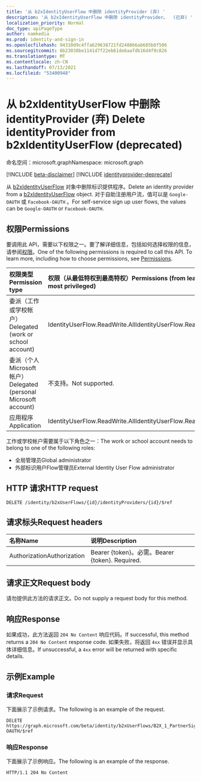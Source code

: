 ```yaml
---
title: '从 b2xIdentityUserFlow 中删除 identityProvider (弃) '
description: '从 b2xIdentityUserFlow 中删除 identityProvider。  (已弃) '
localization_priority: Normal
doc_type: apiPageType
author: namkedia
ms.prod: identity-and-sign-in
ms.openlocfilehash: 94310d9c4ffa629638721fd248866ab685b8f506
ms.sourcegitcommit: 8b23038be1141d7f22eb61de6aafdb16d4f9c826
ms.translationtype: MT
ms.contentlocale: zh-CN
ms.lasthandoff: 07/13/2021
ms.locfileid: "53400948"
---
```

# <a name="delete-identityprovider-from-b2xidentityuserflow-deprecated"></a><span data-ttu-id="ccde4-104">从 b2xIdentityUserFlow 中删除 identityProvider (弃) </span><span class="sxs-lookup"><span data-stu-id="ccde4-104">Delete identityProvider from b2xIdentityUserFlow (deprecated)</span></span>

<span data-ttu-id="ccde4-105">命名空间：microsoft.graph</span><span class="sxs-lookup"><span data-stu-id="ccde4-105">Namespace: microsoft.graph</span></span>

[!INCLUDE [beta-disclaimer](../../includes/beta-disclaimer.md)]
[!INCLUDE [identityprovider-deprecate](../../includes/identityprovider-deprecate.md)]

<span data-ttu-id="ccde4-106">从 [b2xIdentityUserFlow](../resources/b2xidentityuserflow.md) 对象中删除标识提供程序。</span><span class="sxs-lookup"><span data-stu-id="ccde4-106">Delete an identity provider from a [b2xIdentityUserFlow](../resources/b2xidentityuserflow.md) object.</span></span> <span data-ttu-id="ccde4-107">对于自助注册用户流，值可以是 `Google-OAUTH` 或 `Facebook-OAUTH` 。</span><span class="sxs-lookup"><span data-stu-id="ccde4-107">For self-service sign up user flows, the values can be `Google-OAUTH` or `Facebook-OAUTH`.</span></span>

## <a name="permissions"></a><span data-ttu-id="ccde4-108">权限</span><span class="sxs-lookup"><span data-stu-id="ccde4-108">Permissions</span></span>

<span data-ttu-id="ccde4-p103">要调用此 API，需要以下权限之一。要了解详细信息，包括如何选择权限的信息，请参阅[权限](/graph/permissions-reference)。</span><span class="sxs-lookup"><span data-stu-id="ccde4-p103">One of the following permissions is required to call this API. To learn more, including how to choose permissions, see [Permissions](/graph/permissions-reference).</span></span>

|<span data-ttu-id="ccde4-111">权限类型</span><span class="sxs-lookup"><span data-stu-id="ccde4-111">Permission type</span></span>      | <span data-ttu-id="ccde4-112">权限（从最低特权到最高特权）</span><span class="sxs-lookup"><span data-stu-id="ccde4-112">Permissions (from least to most privileged)</span></span>              |
|:--------------------|:---------------------------------------------------------|
|<span data-ttu-id="ccde4-113">委派（工作或学校帐户）</span><span class="sxs-lookup"><span data-stu-id="ccde4-113">Delegated (work or school account)</span></span>|<span data-ttu-id="ccde4-114">IdentityUserFlow.ReadWrite.All</span><span class="sxs-lookup"><span data-stu-id="ccde4-114">IdentityUserFlow.ReadWrite.All</span></span>|
|<span data-ttu-id="ccde4-115">委派（个人 Microsoft 帐户）</span><span class="sxs-lookup"><span data-stu-id="ccde4-115">Delegated (personal Microsoft account)</span></span>| <span data-ttu-id="ccde4-116">不支持。</span><span class="sxs-lookup"><span data-stu-id="ccde4-116">Not supported.</span></span>|
|<span data-ttu-id="ccde4-117">应用程序</span><span class="sxs-lookup"><span data-stu-id="ccde4-117">Application</span></span>| <span data-ttu-id="ccde4-118">IdentityUserFlow.ReadWrite.All</span><span class="sxs-lookup"><span data-stu-id="ccde4-118">IdentityUserFlow.ReadWrite.All</span></span>|

<span data-ttu-id="ccde4-119">工作或学校帐户需要属于以下角色之一：</span><span class="sxs-lookup"><span data-stu-id="ccde4-119">The work or school account needs to belong to one of the following roles:</span></span>

* <span data-ttu-id="ccde4-120">全局管理员</span><span class="sxs-lookup"><span data-stu-id="ccde4-120">Global administrator</span></span>
* <span data-ttu-id="ccde4-121">外部标识用户Flow管理员</span><span class="sxs-lookup"><span data-stu-id="ccde4-121">External Identity User Flow administrator</span></span>

## <a name="http-request"></a><span data-ttu-id="ccde4-122">HTTP 请求</span><span class="sxs-lookup"><span data-stu-id="ccde4-122">HTTP request</span></span>

<!-- { "blockType": "ignored" } -->

```http
DELETE /identity/b2xUserFlows/{id}/identityProviders/{id}/$ref
```

## <a name="request-headers"></a><span data-ttu-id="ccde4-123">请求标头</span><span class="sxs-lookup"><span data-stu-id="ccde4-123">Request headers</span></span>

|<span data-ttu-id="ccde4-124">名称</span><span class="sxs-lookup"><span data-stu-id="ccde4-124">Name</span></span>|<span data-ttu-id="ccde4-125">说明</span><span class="sxs-lookup"><span data-stu-id="ccde4-125">Description</span></span>|
|:---------------|:----------|
|<span data-ttu-id="ccde4-126">Authorization</span><span class="sxs-lookup"><span data-stu-id="ccde4-126">Authorization</span></span>|<span data-ttu-id="ccde4-p104">Bearer {token}。必需。</span><span class="sxs-lookup"><span data-stu-id="ccde4-p104">Bearer {token}. Required.</span></span>|

## <a name="request-body"></a><span data-ttu-id="ccde4-129">请求正文</span><span class="sxs-lookup"><span data-stu-id="ccde4-129">Request body</span></span>

<span data-ttu-id="ccde4-130">请勿提供此方法的请求正文。</span><span class="sxs-lookup"><span data-stu-id="ccde4-130">Do not supply a request body for this method.</span></span>

## <a name="response"></a><span data-ttu-id="ccde4-131">响应</span><span class="sxs-lookup"><span data-stu-id="ccde4-131">Response</span></span>

<span data-ttu-id="ccde4-132">如果成功，此方法返回 `204 No Content` 响应代码。</span><span class="sxs-lookup"><span data-stu-id="ccde4-132">If successful, this method returns a `204 No Content` response code.</span></span> <span data-ttu-id="ccde4-133">如果失败，将返回 `4xx` 错误并显示具体详细信息。</span><span class="sxs-lookup"><span data-stu-id="ccde4-133">If unsuccessful, a `4xx` error will be returned with specific details.</span></span>

## <a name="example"></a><span data-ttu-id="ccde4-134">示例</span><span class="sxs-lookup"><span data-stu-id="ccde4-134">Example</span></span>

### <a name="request"></a><span data-ttu-id="ccde4-135">请求</span><span class="sxs-lookup"><span data-stu-id="ccde4-135">Request</span></span>

<span data-ttu-id="ccde4-136">下面展示了示例请求。</span><span class="sxs-lookup"><span data-stu-id="ccde4-136">The following is an example of the request.</span></span>

<!-- {
  "blockType": "request",
  "name": "delete_b2xUserFlows_identityProviders_2"
}
-->

``` http
DELETE https://graph.microsoft.com/beta/identity/b2xUserFlows/B2X_1_PartnerSignUp/identityProviders/Facebook-OAUTH/$ref
```

### <a name="response"></a><span data-ttu-id="ccde4-137">响应</span><span class="sxs-lookup"><span data-stu-id="ccde4-137">Response</span></span>

<span data-ttu-id="ccde4-138">下面展示了示例响应。</span><span class="sxs-lookup"><span data-stu-id="ccde4-138">The following is an example of the response.</span></span>

<!-- {
  "blockType": "response",
  "truncated": true
} -->

```http
HTTP/1.1 204 No Content
```
